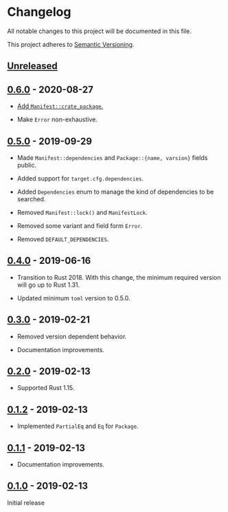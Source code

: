 # Changelog

All notable changes to this project will be documented in this file.

This project adheres to [Semantic Versioning](https://semver.org).

## [Unreleased]

## [0.6.0] - 2020-08-27

* [Add `Manifest::crate_package`.](https://github.com/taiki-e/find-crate/pull/12)

* Make `Error` non-exhaustive.

## [0.5.0] - 2019-09-29

* Made `Manifest::dependencies` and `Package::{name, varsion}` fields public.

* Added support for `target.cfg.dependencies`.

* Added `Dependencies` enum to manage the kind of dependencies to be searched.

* Removed `Manifest::lock()` and `ManifestLock`.

* Removed some variant and field form `Error`.

* Removed `DEFAULT_DEPENDENCIES`.

## [0.4.0] - 2019-06-16

* Transition to Rust 2018. With this change, the minimum required version will go up to Rust 1.31.

* Updated minimum `toml` version to 0.5.0.

## [0.3.0] - 2019-02-21

* Removed version dependent behavior.

* Documentation improvements.

## [0.2.0] - 2019-02-13

* Supported Rust 1.15.

## [0.1.2] - 2019-02-13

* Implemented `PartialEq` and `Eq` for `Package`.

## [0.1.1] - 2019-02-13

* Documentation improvements.

## [0.1.0] - 2019-02-13

Initial release

[Unreleased]: https://github.com/taiki-e/find-crate/compare/v0.6.0...HEAD
[0.6.0]: https://github.com/taiki-e/find-crate/compare/v0.5.0...v0.6.0
[0.5.0]: https://github.com/taiki-e/find-crate/compare/v0.4.0...v0.5.0
[0.4.0]: https://github.com/taiki-e/find-crate/compare/v0.3.0...v0.4.0
[0.3.0]: https://github.com/taiki-e/find-crate/compare/v0.2.0...v0.3.0
[0.2.0]: https://github.com/taiki-e/find-crate/compare/v0.1.2...v0.2.0
[0.1.2]: https://github.com/taiki-e/find-crate/compare/v0.1.1...v0.1.2
[0.1.1]: https://github.com/taiki-e/find-crate/compare/v0.1.0...v0.1.1
[0.1.0]: https://github.com/taiki-e/find-crate/releases/tag/v0.1.0
